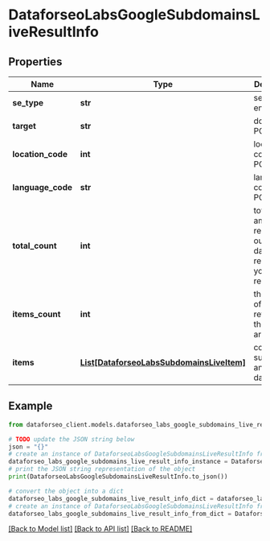# DataforseoLabsGoogleSubdomainsLiveResultInfo


## Properties

Name | Type | Description | Notes
------------ | ------------- | ------------- | -------------
**se_type** | **str** | search engine type | [optional] 
**target** | **str** | domain in a POST array | [optional] 
**location_code** | **int** | location code in a POST array | [optional] 
**language_code** | **str** | language code in a POST array | [optional] 
**total_count** | **int** | total amount of results in our database relevant to your request | [optional] 
**items_count** | **int** | the number of results returned in the items array | [optional] 
**items** | [**List[DataforseoLabsSubdomainsLiveItem]**](DataforseoLabsSubdomainsLiveItem.md) | contains subdomains and related data | [optional] 

## Example

```python
from dataforseo_client.models.dataforseo_labs_google_subdomains_live_result_info import DataforseoLabsGoogleSubdomainsLiveResultInfo

# TODO update the JSON string below
json = "{}"
# create an instance of DataforseoLabsGoogleSubdomainsLiveResultInfo from a JSON string
dataforseo_labs_google_subdomains_live_result_info_instance = DataforseoLabsGoogleSubdomainsLiveResultInfo.from_json(json)
# print the JSON string representation of the object
print(DataforseoLabsGoogleSubdomainsLiveResultInfo.to_json())

# convert the object into a dict
dataforseo_labs_google_subdomains_live_result_info_dict = dataforseo_labs_google_subdomains_live_result_info_instance.to_dict()
# create an instance of DataforseoLabsGoogleSubdomainsLiveResultInfo from a dict
dataforseo_labs_google_subdomains_live_result_info_from_dict = DataforseoLabsGoogleSubdomainsLiveResultInfo.from_dict(dataforseo_labs_google_subdomains_live_result_info_dict)
```
[[Back to Model list]](../README.md#documentation-for-models) [[Back to API list]](../README.md#documentation-for-api-endpoints) [[Back to README]](../README.md)


